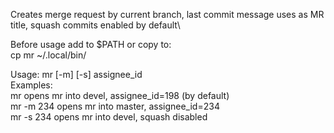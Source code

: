 Creates merge request by current branch, last commit message uses as MR title, squash commits enabled by default\

Before usage add to $PATH or copy to:\
cp mr ~/.local/bin/

Usage: mr [-m] [-s] assignee_id\
Examples:\
mr          opens mr into devel, assignee_id=198 (by default)\
mr -m 234   opens mr into master, assignee_id=234\
mr -s 234   opens mr into devel, squash disabled
